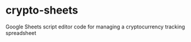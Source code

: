 # crypto-sheets
Google Sheets script editor code for managing a cryptocurrency tracking spreadsheet
